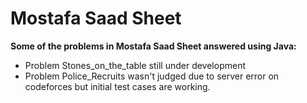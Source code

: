 
# Mostafa Saad Sheet
**Some of the problems in Mostafa Saad Sheet answered using Java:**
- Problem Stones_on_the_table still under development
- Problem Police_Recruits wasn't judged due to server error on codeforces but initial test cases are working.
